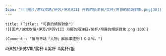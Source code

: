 ```yaml
---
Icon: "![[图片/游戏攻略/伊苏/伊苏VIII 丹娜的陨涕日/奖杯/可靠的傾訴對象.png|30]]"
---
```

```ad-common-silver-trophy
title: (Title:: "可靠的傾訴對象")
![[图片/游戏攻略/伊苏/伊苏VIII 丹娜的陨涕日/奖杯/可靠的傾訴對象.png|100]]

(Comment:: "冒險日誌「人物」解鎖率達到１００％。")
```

#伊苏/伊苏VIII/奖杯 #奖杯 #奖杯/银
